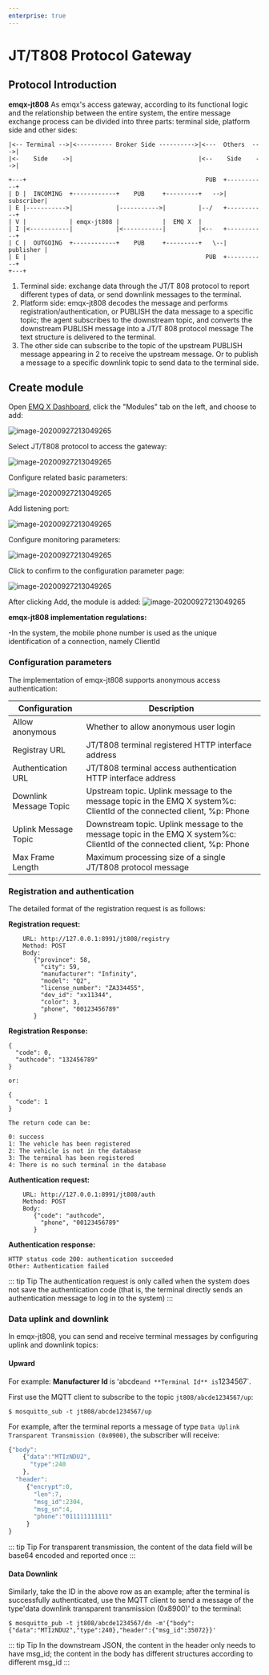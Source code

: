 ```yaml
---
enterprise: true
---
```

# JT/T808 Protocol Gateway

## Protocol Introduction

**emqx-jt808** As emqx's access gateway, according to its functional logic and the relationship between the entire system, the entire message exchange process can be divided into three parts: terminal side, platform side and other sides:

```
|<-- Terminal -->|<---------- Broker Side ---------->|<---  Others  --->|
|<-    Side    ->|                                   |<--    Side    -->|

+---+                                                  PUB  +-----------+
| D |  INCOMING  +------------+    PUB     +---------+   -->| subscriber|
| E |----------->|            |----------->|         |--/   +-----------+
| V |            | emqx-jt808 |            |  EMQ X  |
| I |<-----------|            |<-----------|         |<--   +-----------+
| C |  OUTGOING  +------------+    PUB     +---------+   \--| publisher |
| E |                                                  PUB  +-----------+
+---+
```

1. Terminal side: exchange data through the JT/T 808 protocol to report different types of data, or send downlink messages to the terminal.
2. Platform side: emqx-jt808 decodes the message and performs registration/authentication, or PUBLISH the data message to a specific topic; the agent subscribes to the downstream topic, and converts the downstream PUBLISH message into a JT/T 808 protocol message The text structure is delivered to the terminal.
3. The other side can subscribe to the topic of the upstream PUBLISH message appearing in 2 to receive the upstream message. Or to publish a message to a specific downlink topic to send data to the terminal side.

## Create module

Open [EMQ X Dashboard](http://127.0.0.1:18083/#/modules), click the "Modules" tab on the left, and choose to add:

![image-20200927213049265](./assets/modules.png)

Select JT/T808 protocol to access the gateway:

![image-20200927213049265](./assets/proto_jt8081.png)

Configure related basic parameters:

![image-20200927213049265](./assets/proto_jt8082.png)

Add listening port:

![image-20200927213049265](./assets/proto_jt8083.png)

Configure monitoring parameters:

![image-20200927213049265](./assets/proto_jt8084.png)

Click to confirm to the configuration parameter page:

![image-20200927213049265](./assets/proto_jt8085.png)

After clicking Add, the module is added:
![image-20200927213049265](./assets/proto_jt8086.png)

**emqx-jt808 implementation regulations:**

-In the system, the mobile phone number is used as the unique identification of a connection, namely ClientId


### Configuration parameters

The implementation of emqx-jt808 supports anonymous access authentication:


| Configuration          | Description                                                  |
| ---------------------- | ------------------------------------------------------------ |
| Allow anonymous        | Whether to allow anonymous user login                        |
| Registray URL          | JT/T808 terminal registered HTTP interface address           |
| Authentication URL     | JT/T808 terminal access authentication HTTP interface address |
| Downlink Message Topic | Upstream topic. Uplink message to the message topic in the EMQ X system%c: ClientId of the connected client, %p: Phone |
| Uplink Message Topic   | Downstream topic. Uplink message to the message topic in the EMQ X system%c: ClientId of the connected client, %p: Phone |
| Max Frame Length       | Maximum processing size of a single JT/T808 protocol message |


### Registration and authentication

The detailed format of the registration request is as follows:

**Registration request:**
```
    URL: http://127.0.0.1:8991/jt808/registry
    Method: POST
    Body:
       {"province": 58,
         "city": 59,
         "manufacturer": "Infinity",
         "model": "Q2",
         "license_number": "ZA334455",
         "dev_id": "xx11344",
         "color": 3,
         "phone", "00123456789"
       }
```

**Registration Response:**
```
{
  "code": 0,
  "authcode": "132456789"
}

or:

{
  "code": 1
}

The return code can be:

0: success
1: The vehicle has been registered
2: The vehicle is not in the database
3: The terminal has been registered
4: There is no such terminal in the database
```

**Authentication request:**

```properties
    URL: http://127.0.0.1:8991/jt808/auth
    Method: POST
    Body:
       {"code": "authcode",
         "phone", "00123456789"
       }
```

**Authentication response:**
```
HTTP status code 200: authentication succeeded
Other: Authentication failed
```

::: tip Tip
The authentication request is only called when the system does not save the authentication code (that is, the terminal directly sends an authentication message to log in to the system)
:::

### Data uplink and downlink

In emqx-jt808, you can send and receive terminal messages by configuring uplink and downlink topics:

#### Upward

For example: **Manufacturer Id** is ʻabcde` and **Terminal Id** is `1234567`.

First use the MQTT client to subscribe to the topic `jt808/abcde1234567/up`:

```properties
$ mosquitto_sub -t jt808/abcde1234567/up
```

For example, after the terminal reports a message of type `Data Uplink Transparent Transmission (0x0900)`, the subscriber will receive:

```js
{"body":
    {"data":"MTIzNDU2",
      "type":240
    },
  "header":
     {"encrypt":0,
       "len":7,
       "msg_id":2304,
       "msg_sn":4,
       "phone":"011111111111"
     }
}
```

::: tip Tip
For transparent transmission, the content of the data field will be base64 encoded and reported once
:::

#### Data Downlink

Similarly, take the ID in the above row as an example; after the terminal is successfully authenticated, use the MQTT client to send a message of the type'data downlink transparent transmission (0x8900)' to the terminal:
```
$ mosquitto_pub -t jt808/abcde1234567/dn -m'{"body":{"data":"MTIzNDU2","type":240},"header":{"msg_id":35072}}'
```

::: tip Tip
In the downstream JSON, the content in the header only needs to have msg_id; the content in the body has different structures according to different msg_id
:::
